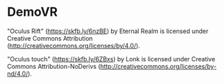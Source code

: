 # DemoVR
 
"Oculus Rift" (https://skfb.ly/6nzBE) by Eternal Realm is licensed under Creative Commons Attribution (http://creativecommons.org/licenses/by/4.0/).

"Oculus touch" (https://skfb.ly/6ZBxs) by Lonk is licensed under Creative Commons Attribution-NoDerivs (http://creativecommons.org/licenses/by-nd/4.0/).